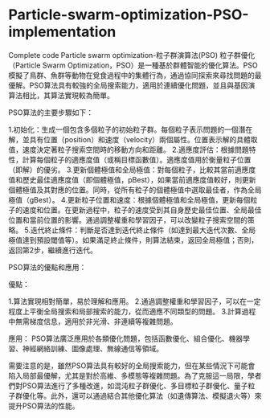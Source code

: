 # Particle-swarm-optimization-PSO-implementation
Complete code Particle swarm optimization-粒子群演算法(PSO)
粒子群優化（Particle Swarm Optimization，PSO）是一種基於群體智能的優化算法。PSO模擬了鳥群、魚群等動物在覓食過程中的集體行為，通過協同探索來尋找問題的最優解。PSO算法具有較強的全局搜索能力，適用於連續優化問題，並且與基因演算法相比，其算法實現較為簡單。

PSO算法的主要步驟如下：

1.初始化：生成一個包含多個粒子的初始粒子群。每個粒子表示問題的一個潛在解，並具有位置（position）和速度（velocity）兩個屬性。位置表示解的具體取值，速度決定著粒子搜索空間時的移動方向和距離。
2.適應度評估：根據問題特性，計算每個粒子的適應度值（或稱目標函數值）。適應度值用於衡量粒子位置（即解）的優劣。
3.更新個體極值和全局極值：對每個粒子，比較其當前適應度值和歷史最佳適應度值（即個體極值，pBest），如果當前適應度值較好，則更新個體極值及其對應的位置。同時，從所有粒子的個體極值中選取最佳者，作為全局極值（gBest）。
4.更新粒子位置和速度：根據個體極值和全局極值，更新每個粒子的速度和位置。在更新過程中，粒子的速度受到其自身歷史最佳位置、全局最佳位置和當前位置的影響。通過調整權重和學習因子，可以改變粒子搜索空間的策略。
5.迭代終止條件：判斷是否達到迭代終止條件（如達到最大迭代次數、全局極值達到預設閾值等）。如果滿足終止條件，則算法結束，返回全局極值；否則，返回第2步，繼續進行迭代。


PSO算法的優點和應用：

優點：

1.算法實現相對簡單，易於理解和應用。
2.通過調整權重和學習因子，可以在一定程度上平衡全局搜索和局部搜索的能力，從而適應不同類型的問題。
3.計算過程中無需梯度信息，適用於非光滑、非連續等複雜問題。

應用：
PSO算法廣泛應用於各類優化問題，包括函數優化、組合優化、機器學習、神經網絡訓練、圖像處理、無線通信等領域。

需要注意的是，雖然PSO算法具有較好的全局搜索能力，但在某些情況下可能會陷入局部最優解，尤其是對於高維、多模態等複雜問題。為了克服這一局限，學者們對PSO算法進行了多種改進，如混沌粒子群優化、多目標粒子群優化、量子粒子群優化等。此外，還可以通過結合其他優化算法（如遺傳算法、模擬退火等）來提升PSO算法的性能。



